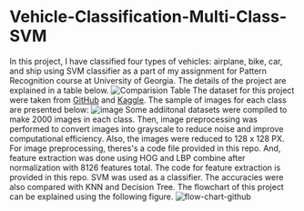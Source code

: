 # Vehicle-Classification-Multi-Class-SVM
In this project, I have classified four types of vehicles: airplane, bike, car, and ship using SVM classifier as a part of my assignment for Pattern Recognition course at University of Georgia. The details of the project are explained in a table below.
![Comparision Table](https://github.com/aleenarayamajhi/Vehicle-Classification-Multi-Class-SVM/assets/126793934/b7a182e1-cdff-4915-b62e-44ea3beb2be8)
The dataset for this project were taken from [GitHub](https://github.com/ghanimmustafa/SIFT_BoW_SVM_Object_Classification) and [Kaggle](https://www.kaggle.com/datasets/abtabm/multiclassimagedatasetairplanecar). The sample of images for each class are presented below:
![image](https://github.com/aleenarayamajhi/Vehicle-Classification-Multi-Class-SVM/assets/126793934/c7674391-5d08-4d42-a072-9f2c9d450647) Some addiitonal datasets were compiled to make 2000 images in each class. Then, image preprocessing was performed to convert images into grayscale to reduce noise and improve computational efficiency. Also, the images were reduced to 128 x 128 PX. For image preprocessing, theres's a code file provided in this repo. And, feature extraction was done using HOG and LBP combine after normalization with 8126 features total. The code for feature extraction is provided in this repo. SVM was used as a classifier. The accuracies were also compared with KNN and Decision Tree. The flowchart of this project can be explained using the following figure. 
![flow-chart-github](https://github.com/aleenarayamajhi/Vehicle-Classification-Multi-Class-SVM/assets/126793934/d5e7839c-48f2-4516-9d69-2b939682d5e4)




